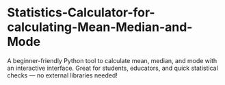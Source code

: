 # Statistics-Calculator-for-calculating-Mean-Median-and-Mode
A beginner-friendly Python tool to calculate mean, median, and mode with an interactive interface. Great for students, educators, and quick statistical checks — no external libraries needed!
